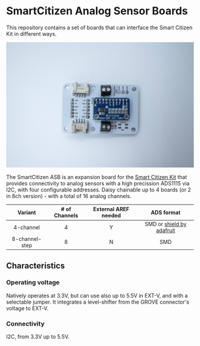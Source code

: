# SmartCitizen Analog Sensor Boards

This repository contains a set of boards that can interface the Smart Citizen Kit in different ways.

![](assets/asb4ch.jpg)

The SmartCitizen ASB is an expansion board for the [Smart Citizen Kit](https://github.com/fablabbcn/smartcitizen-kit-21) that provides connectivity to analog sensors with a high precission ADS1115 via I2C, with four configurable addresses. Daisy chainable up to 4 boards (or 2 in 8ch version) - with a total of 16 analog channels.

|Variant|# of Channels|External AREF needed|ADS format|
|:-:|:-:|:-:|:-:|
|4-channel|4|Y|SMD or [shield by adafruit](https://www.adafruit.com/product/1085)|
|8-channel-step|8|N|SMD|

## Characteristics

### Operating voltage

Natively operates at 3.3V, but can use also up to 5.5V in EXT-V, and with a selectable jumper. It integrates a level-shifter from the GROVE connector's voltage to EXT-V.

### Connectivity

I2C, from 3.3V up to 5.5V.